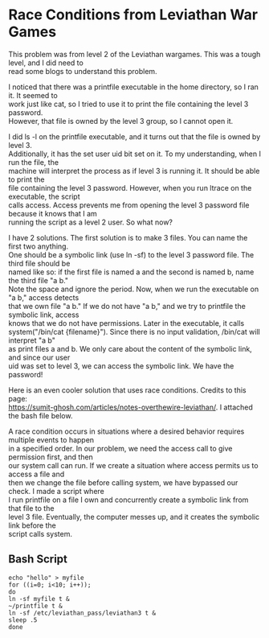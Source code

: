 # Race Conditions from Leviathan War Games
This problem was from level 2 of the Leviathan wargames. This was a tough level, and I did need to  
read some blogs to understand this problem.  

I noticed that there was a printfile executable in the home directory, so I ran it. It seemed to  
work just like cat, so I tried to use it to print the file containing the level 3 password.  
However, that file is owned by the level 3 group, so I cannot open it.  

I did ls -l on the printfile executable, and it turns out that the file is owned by level 3.  
Additionally, it has the set user uid bit set on it. To my understanding, when I run the file, the  
machine will interpret the process as if level 3 is running it. It should be able to print the  
file containing the level 3 password. However, when you run ltrace on the executable, the script  
calls access. Access prevents me from opening the level 3 password file because it knows that I am  
running the script as a level 2 user. So what now?  

I have 2 solutions. The first solution is to make 3 files. You can name the first two anything.  
One should be a symbolic link (use ln -sf) to the level 3 password file. The third file should be  
named like so: if the first file is named a and the second is named b, name the third file "a b."  
Note the space and ignore the period. Now, when we run the executable on "a b," access detects  
that we own file "a b." If we do not have "a b," and we try to printfile the symbolic link, access  
knows that we do not have permissions. Later in the executable, it calls  
system("/bin/cat {filename}"). Since there is no input validation, /bin/cat will interpret "a b"  
as print files a and b. We only care about the content of the symbolic link, and since our user  
uid was set to level 3, we can access the symbolic link. We have the password!

Here is an even cooler solution that uses race conditions. Credits to this page:  
https://sumit-ghosh.com/articles/notes-overthewire-leviathan/. I attached the bash file below.  

A race condition occurs in situations where a desired behavior requires multiple events to happen  
in a specified order. In our problem, we need the access call to give permission first, and then  
our system call can run. If we create a situation where access permits us to access a file and  
then we change the file before calling system, we have bypassed our check. I made a script where  
I run printfile on a file I own and concurrently create a symbolic link from that file to the  
level 3 file. Eventually, the computer messes up, and it creates the symbolic link before the  
script calls system.

## Bash Script
    echo "hello" > myfile
    for ((i=0; i<10; i++));
    do
    ln -sf myfile t &
    ~/printfile t &
    ln -sf /etc/leviathan_pass/leviathan3 t &
    sleep .5
    done